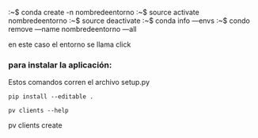 :~$ conda create -n nombredeentorno
:~$ source activate nombredeentorno
:~$ source deactivate
:~$ conda info —envs
:~$ condo remove —name nombredeentorno —all

en este caso el entorno se llama click

### para instalar la aplicación:
Estos comandos corren el archivo setup.py

```
pip install --editable .

pv clients --help
```

pv clients create
